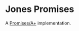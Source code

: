 Jones Promises 
==============

A [Promises/A+](http://promises-aplus.github.io/promises-spec/ "Promises/A+") implementation.


